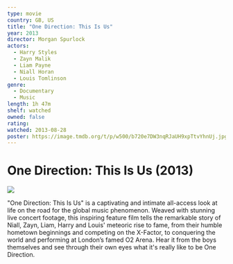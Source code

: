 ```yaml
---
type: movie
country: GB, US
title: "One Direction: This Is Us"
year: 2013
director: Morgan Spurlock
actors:
  - Harry Styles
  - Zayn Malik
  - Liam Payne
  - Niall Horan
  - Louis Tomlinson
genre:
  - Documentary
  - Music
length: 1h 47m
shelf: watched
owned: false
rating:
watched: 2013-08-28
poster: https://image.tmdb.org/t/p/w500/b720e7DW3nqRJaUH9xpTtvYhnUj.jpg
---
```


# One Direction: This Is Us (2013)

![](https://image.tmdb.org/t/p/w500/b720e7DW3nqRJaUH9xpTtvYhnUj.jpg)

"One Direction: This Is Us" is a captivating and intimate all-access look at life on the road for the global music phenomenon. Weaved with stunning live concert footage, this inspiring feature film tells the remarkable story of Niall, Zayn, Liam, Harry and Louis' meteoric rise to fame, from their humble hometown beginnings and competing on the X-Factor, to conquering the world and performing at London’s famed O2 Arena. Hear it from the boys themselves and see through their own eyes what it's really like to be One Direction.